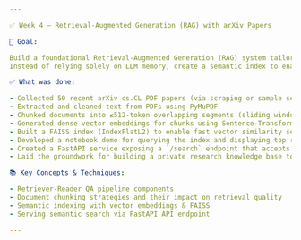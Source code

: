 ```yaml
---

✅ Week 4 – Retrieval-Augmented Generation (RAG) with arXiv Papers

🎯 Goal:

Build a foundational Retrieval-Augmented Generation (RAG) system tailored to scientific research.  
Instead of relying solely on LLM memory, create a semantic index to enable document-aware, grounded answers.

✅ What was done:

- Collected 50 recent arXiv cs.CL PDF papers (via scraping or sample set)  
- Extracted and cleaned text from PDFs using PyMuPDF  
- Chunked documents into ≤512-token overlapping segments (sliding window approach)  
- Generated dense vector embeddings for chunks using Sentence-Transformers ('all-MiniLM-L6-v2')  
- Built a FAISS index (IndexFlatL2) to enable fast vector similarity search  
- Developed a notebook demo for querying the index and displaying top relevant text chunks  
- Created a FastAPI service exposing a `/search` endpoint that accepts queries, performs embedding & retrieval, and returns top passages in JSON  
- Laid the groundwork for building a private research knowledge base to be extended in Week 5

📚 Key Concepts & Techniques:

- Retriever-Reader QA pipeline components  
- Document chunking strategies and their impact on retrieval quality  
- Semantic indexing with vector embeddings & FAISS  
- Serving semantic search via FastAPI API endpoint  

---
```


